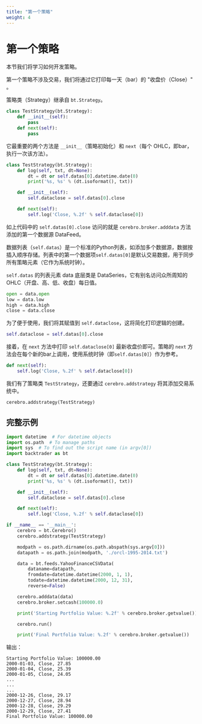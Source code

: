```yaml
---
title: "第一个策略"
weight: 4
---
```


# 第一个策略

本节我们将学习如何开发策略。

第一个策略不涉及交易，我们将通过它打印每一天（bar）的 "收盘价（Close）" 。

策略类（Strategy）继承自 `bt.Strategy`。

```python
class TestStrategy(bt.Strategy):
    def __init__(self):
        pass
    def next(self):
        pass
```

它最重要的两个方法是 `__init__`（策略初始化）和 `next`（每个 OHLC，即bar，执行一次该方法）。

```python
class TestStrategy(bt.Strategy):
    def log(self, txt, dt=None):
        dt = dt or self.datas[0].datetime.date(0)
        print('%s, %s' % (dt.isoformat(), txt))

    def __init__(self):
        self.dataclose = self.datas[0].close

    def next(self):
        self.log('Close, %.2f' % self.dataclose[0])
```

如上代码中的 `self.datas[0].close` 访问的就是 `cerebro.broker.adddata` 方法添加的第一个数据源 DataFeed。

数据列表（`self.datas`）是一个标准的Python列表，如添加多个数据源，数据按插入顺序存储。列表中的第一个数据项`self.datas[0]`是默认交易数据，用于同步所有策略元素（它作为系统时钟）。

`self.datas` 的列表元素 data 底层类是 DataSeries，它有别名访问众所周知的 OHLC（开盘、高、低、收盘）每日值。

```python
open = data.open
low = data.low
high = data.high
close = data.close
```

为了便于使用，我们将其赋值到 `self.dataclose`，这将简化打印逻辑的创建。

```python
self.dataclose = self.datas[0].close
```

接着，在 `next` 方法中打印 `self.dataclose[0]` 最新收盘价即可。策略的 `next` 方法会在每个新的bar上调用，使用系统时钟（即`self.datas[0]`）作为参考。

```python
def next(self):
    self.log('Close, %.2f' % self.dataclose[0])
```

我们有了策略类 `TestStrategy`，还要通过 `cerebro.addstrategy` 将其添加交易系统中。

```python
cerebro.addstrategy(TestStrategy)
```

## 完整示例

```python
import datetime  # For datetime objects
import os.path  # To manage paths
import sys  # To find out the script name (in argv[0])
import backtrader as bt

class TestStrategy(bt.Strategy):
    def log(self, txt, dt=None):
        dt = dt or self.datas[0].datetime.date(0)
        print('%s, %s' % (dt.isoformat(), txt))

    def __init__(self):
        self.dataclose = self.datas[0].close

    def next(self):
        self.log('Close, %.2f' % self.dataclose[0])

if __name__ == '__main__':
    cerebro = bt.Cerebro()
    cerebro.addstrategy(TestStrategy)

    modpath = os.path.dirname(os.path.abspath(sys.argv[0]))
    datapath = os.path.join(modpath, './orcl-1995-2014.txt')

    data = bt.feeds.YahooFinanceCSVData(
        dataname=datapath,
        fromdate=datetime.datetime(2000, 1, 1),
        todate=datetime.datetime(2000, 12, 31),
        reverse=False)

    cerebro.adddata(data)
    cerebro.broker.setcash(100000.0)

    print('Starting Portfolio Value: %.2f' % cerebro.broker.getvalue())

    cerebro.run()

    print('Final Portfolio Value: %.2f' % cerebro.broker.getvalue())
```

输出：

```
Starting Portfolio Value: 100000.00
2000-01-03, Close, 27.85
2000-01-04, Close, 25.39
2000-01-05, Close, 24.05
...
...
...
2000-12-26, Close, 29.17
2000-12-27, Close, 28.94
2000-12-28, Close, 29.29
2000-12-29, Close, 27.41
Final Portfolio Value: 100000.00
```
